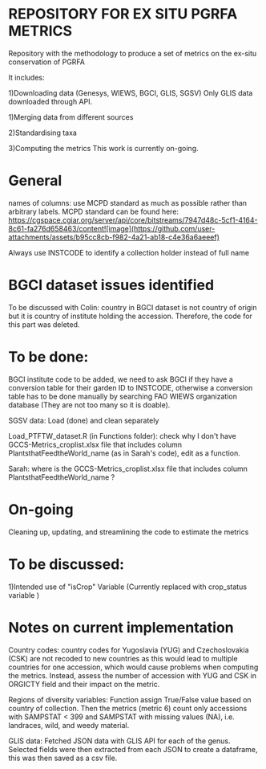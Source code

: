 # REPOSITORY FOR EX SITU PGRFA METRICS
Repository with the methodology to produce a set of metrics on the ex-situ conservation of PGRFA

It includes: 

1)Downloading data (Genesys, WIEWS, BGCI, GLIS, SGSV)
Only GLIS data downloaded through API. 

1)Merging data from different sources

2)Standardising taxa

3)Computing the metrics
This work is currently on-going. 

# General
names of columns: use MCPD standard as much as possible rather than arbitrary labels. MCPD standard can be found here: https://cgspace.cgiar.org/server/api/core/bitstreams/7947d48c-5cf1-4164-8c61-fa276d658463/content![image](https://github.com/user-attachments/assets/b95cc8cb-f982-4a21-ab18-c4e36a6aeeef)

Always use INSTCODE to identify a collection holder instead of full name

# BGCI dataset issues identified

To be discussed with Colin:
country in BGCI dataset is not country of origin but it is country of institute holding the accession. Therefore, the code for this part was deleted. 

# To be done:
BGCI institute code to be added, we need to ask BGCI if they have a conversion table for their garden ID to INSTCODE, otherwise a conversion table has to be done manually by searching FAO WIEWS organization database (They are not too many so it is doable). 

SGSV data: Load (done) and clean separately


Load_PTFTW_dataset.R (in Functions folder): check why I don't have GCCS-Metrics_croplist.xlsx file that includes column PlantsthatFeedtheWorld_name (as in Sarah's code), edit as a function. 

Sarah: where is the GCCS-Metrics_croplist.xlsx file that includes column PlantsthatFeedtheWorld_name ?

# On-going
Cleaning up, updating, and streamlining the code to estimate the metrics

# To be discussed:
1)Intended use of "isCrop" Variable (Currently replaced with crop_status variable )


# Notes on current implementation
Country codes: country codes for Yugoslavia (YUG) and Czechoslovakia (CSK) are not recoded to new countries as this would lead to multiple countries for one accession, which would cause problems when computing the metrics. Instead, assess the number of accession with YUG and CSK in ORGICTY field and their impact on the metric.  

Regions of diversity variables: 
Function assign True/False value based on country of collection. Then the metrics (metric 6) count only accessions with SAMPSTAT < 399 and SAMPSTAT with missing values (NA), i.e. landraces, wild, and weedy material. 

GLIS data:
Fetched JSON data with GLIS API for each of the genus. Selected fields were then extracted from each JSON to create a dataframe, this was then saved as a csv file. 




